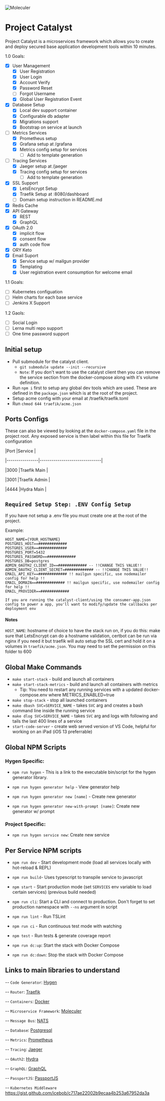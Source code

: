 
![Moleculer](https://badgen.net/badge/Powered%20by/Moleculer/0e83cd)

# Project Catalyst

Project Catalyst is a microservices framework which allows you to create and deploy secured base application development tools within 10 minutes.

1.0 Goals:
 - [x] User Management
	 - [x] User Registration
	 - [x] User Login
	 - [x] Account Verify
	 - [x] Password Reset
	 - [ ] Forgot Username
	 - [x] Global User Registration Event
 - [x] Database Setup
	 - [x] Local dev support container
	 - [x] Configurable db adapter
	 - [x] Migrations support
	 - [x] Bootstrap on service at launch
 - [ ] Metrics Services
	 - [x] Prometheus setup
	 - [x]  Grafana setup at /grafana
	 - [x]  Metrics config setup for services
		 - [ ] Add to template generation
 - [ ] Tracing Services
	 - [x] Jaeger setup at /jaeger
	 - [x] Tracing config setup for services
		 - [ ] Add to template generation
 - [x] SSL Support
	 - [x]  LetsEncrypt Setup
	 - [x]  Traefik Setup at :8080/dashboard
	 - [ ]  Domain setup instruction in README.md
 - [x] Redis Cache
 - [x] API Gateway
	 - [x] REST
	 - [x] GraphQL
 - [x] OAuth 2.0
   - [x] implicit flow
   - [x] consent flow
   - [x] auth code flow
 - [x] ORY Keto
 - [x] Email Suport
   - [x] Service setup w/ mailgun provider 
   - [x] Templating
   - [x] User registration event consumption for welcome email

1.1 Goals:
  - [ ] Kubernetes configuation
  - [ ] Helm charts for each base service
  - [ ] Jenkins X Support

1.2 Gaols: 
  - [ ] Social Login
  - [ ] Lerna multi repo support
  - [ ] One time password support
	
## Initial setup

  
- Pull submodule for the catalyst client.
	- ```git submodule update --init --recursive```
	- `Note`: If you don't want to use the catalyst client then you can remove the service section from the docker-compose along with it's volume definition. 
- Run `npm i` first to setup any global dev tools which are used. These are defined in the `package.json` which is at the root of the project.
- Setup acme config with your email at /traefik/traefik.toml
- Run ```chmod 644 traefik/acme.json```

## Ports Configs

  

These can also be viewed by looking at the `docker-compose.yaml` file in the project root. Any exposed service is then label within this file for Traefik configuration

  

|Port |Service |

|----------------|-------------------------------|

|3000 |Traefik Main |

|3001 |Traefik Admin |

|4444 |Hydra Main |

## `Required Setup Step: .ENV Config Setup`

  

If you have not setup a .env file you must create one at the root of the project.

  

Example:

  
```
HOST_NAME={YOUR_HOSTNAME}
POSTGRES_HOST==#############
POSTGRES_USER==#############
POSTGRES_PORT=5432
POSTGRES_PASSWORD==#############
POSTGRES_DB=postgres
ADMIN_OAUTH2_CLIENT_ID==############# -- !!CHANGE THIS VALUE!!
ADMIN_OAUTH2_CLIENT_SECRET=############# -- !!CHANGE THIS VALUE!!
EMAIL_API_KEY==############# !! mailgun specific, use nodemailer config for help !!
EMAIL_DOMAIN==############# !! mailgun specific, use nodemailer config for help !!
EMAIL_PROVIDER==#############
```

`If you are running the catalyst-client/using the consumer-app.json config to power a app, you'll want to modify/update the callbacks per deployment env`

#### Notes  

`HOST_NAME`: hostname of choice to have the stack run on, if you do this: make sure that LetsEncrypt can do a hostname validation, certbot can be run via nginx if you need it but traefik will auto setup the SSL cert and hold it on a volumes in `traefik/acme.json`. You may need to set the permission on this folder to 600

## Global Make Commands
- `make start-stack` - build and launch all containers
- `make start-stack-metrics` - build and launch all containers with metrics
  - Tip: You need to restart any running services with a updated docker-compose.env where METRICS_ENABLED=true
- `make stop-stack` - stop all launched containers
- `make dbash SVC=SERVICE_NAME` - takes `SVC` arg and creates a bash command line inside the running service
- `make dlog SVC=SERVICE_NAME` - takes `SVC` arg and logs with following and tails the last 400 lines of a service
- `start-code-server` - create web served version of VS Code, helpful for working on an iPad (iOS 13 preferrable)

## Global NPM Scripts

  

### Hygen Specific:

- `npm run hygen` - This is a link to the executable bin/script for the hygen generator library.

- `npm run hygen generator help` - View generator help

- `npm run hygen generator new [name]` - Create new generator

- `npm run hygen generator new-with-prompt [name]`: Create new generator w/ prompt

### Project Specific:

- `npm run hygen service new`: Create new service

  

## Per Service NPM scripts

- `npm run dev` - Start development mode (load all services locally with hot-reload & REPL)

- `npm run build`- Uses typescript to transpile service to javascript

- `npm start` - Start production mode (set `SERVICES` env variable to load certain services) (previous build needed)

- `npm run cli`: Start a CLI and connect to production. Don't forget to set production namespace with `--ns` argument in script

- `npm run lint` - Run TSLint

- `npm run ci` - Run continuous test mode with watching

- `npm test` - Run tests & generate coverage report

- `npm run dc:up`: Start the stack with Docker Compose

- `npm run dc:down`: Stop the stack with Docker Compose

  

## Links to main libraries to understand

-- `Code Generator`: [Hygen](https://www.hygen.io/)

-- `Router`: [Traefik](https://docs.traefik.io/)

-- `Containers`: [Docker](https://docker.com/)

-- `Microservice Framework`: [Moleculer](http://moleculer.services/)

-- `Message Bus`: [NATS](https://nats-io.github.io/docs/)

-- `Database`: [Postgresql](https://www.postgresql.org/)

-- `Metrics`: [Prometheus](https://prometheus.io/)

-- `Tracing`: [Jaeger](https://www.jaegertracing.io/)

-- `OAuth2`: [Hydra](https://www.ory.sh/hydra)

-- `GraphQL`: [GraphQL](https://graphql.org/)

-- `PassportJS`: [PassportJS](https://passportjs.org)

-- `Kubernetes Middleware` https://gist.github.com/icebob/c717ae22002b9ecaa4b253a67952da3a
